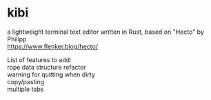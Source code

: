# kibi
a lightweight terminal text editor written in Rust, based on "Hecto" by Philipp  
https://www.flenker.blog/hecto/  

List of features to add:  
rope data structure refactor  
warning for quitting when dirty  
copy/pasting  
multiple tabs


